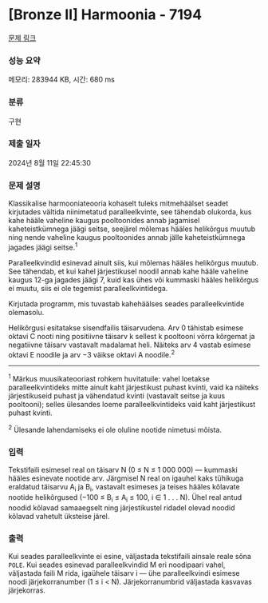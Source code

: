 # [Bronze II] Harmoonia - 7194 

[문제 링크](https://www.acmicpc.net/problem/7194) 

### 성능 요약

메모리: 283944 KB, 시간: 680 ms

### 분류

구현

### 제출 일자

2024년 8월 11일 22:45:30

### 문제 설명

<p>Klassikalise harmooniateooria kohaselt tuleks mitmehäälset seadet kirjutades vältida niinimetatud paralleelkvinte, see tähendab olukorda, kus kahe hääle vaheline kaugus pooltoonides annab jagamisel kaheteistkümnega jäägi seitse, seejärel mõlemas hääles helikõrgus muutub ning nende vaheline kaugus pooltoonides annab jälle kaheteistkümnega jagades jäägi seitse.<sup>1</sup></p>

<p>Paralleelkvindid esinevad ainult siis, kui mõlemas hääles helikõrgus muutub. See tähendab, et kui kahel järjestikusel noodil annab kahe hääle vaheline kaugus 12-ga jagades jäägi 7, kuid kas ühes või kummaski hääles helikõrgus ei muutu, siis ei ole tegemist paralleelkvintidega.</p>

<p>Kirjutada programm, mis tuvastab kahehäälses seades paralleelkvintide olemasolu.</p>

<p>Helikõrgusi esitatakse sisendfailis täisarvudena. Arv 0 tähistab esimese oktavi C nooti ning positiivne täisarv k sellest k pooltooni võrra kõrgemat ja negatiivne täisarv vastavalt madalamat heli. Näiteks arv 4 vastab esimese oktavi E noodile ja arv −3 väikse oktavi A noodile.<sup>2</sup></p>

<hr>
<p><sup>1</sup> Märkus muusikateooriast rohkem huvitatuile: vahel loetakse paralleelkvintideks mitte ainult kaht järjestikust puhast kvinti, vaid ka näiteks järjestikuseid puhast ja vähendatud kvinti (vastavalt seitse ja kuus pooltooni); selles ülesandes loeme paralleelkvintideks vaid kaht järjestikust puhast kvinti.</p>

<p><sup>2</sup> Ülesande lahendamiseks ei ole oluline nootide nimetusi mõista.</p>

### 입력 

 <p>Tekstifaili esimesel real on täisarv N (0 ≤ N ≤ 1 000 000) — kummaski hääles esinevate nootide arv. Järgmisel N real on igauhel kaks tühikuga eraldatud täisarvu A<sub>i</sub> ja B<sub>i</sub>, vastavalt esimeses ja teises hääles kõlavate nootide helikõrgused (−100 ≤ B<sub>i</sub> ≤ A<sub>i</sub> ≤ 100, i ∈ 1 . . . N). Ühel real antud noodid kõlavad samaaegselt ning järjestikustel ridadel olevad noodid kõlavad vahetult üksteise järel.</p>

### 출력 

 <p>Kui seades paralleelkvinte ei esine, väljastada tekstifaili ainsale reale sõna <code>POLE</code>. Kui seades esinevad paralleelkvindid M eri noodipaari vahel, väljastada faili M rida, igaühele täisarv i — ühe paralleelkvindi esimese noodi järjekorranumber (1 ≤ i < N). Järjekorranumbrid väljastada kasvavas järjekorras.</p>

